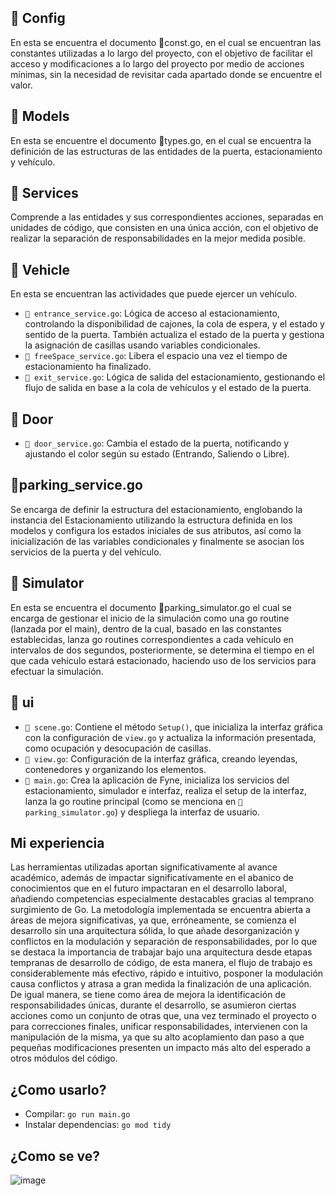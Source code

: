 ## 📁 Config
En esta se encuentra el documento 📄const.go, en el cual se encuentran las constantes utilizadas a lo largo del proyecto, con el objetivo de facilitar el acceso y modificaciones a lo largo del proyecto por medio de acciones mínimas, sin la necesidad de revisitar cada apartado donde se encuentre el valor.
## 📁 Models
En esta se encuentre el documento 📄types.go, en el cual se encuentra la definición de las estructuras de las entidades de la puerta, estacionamiento y vehículo.
## 📁 Services
Comprende a las entidades y sus correspondientes acciones, separadas en unidades de código, que consisten en una única acción, con el objetivo de realizar la separación de responsabilidades en la mejor medida posible.
## 📁 Vehicle
En esta se encuentran las actividades que puede ejercer un vehículo.
- `📄 entrance_service.go`: Lógica de acceso al estacionamiento, controlando la disponibilidad de cajones, la cola de espera, y el estado y sentido de la puerta. También actualiza el estado de la puerta y gestiona la asignación de casillas usando variables condicionales.
- `📄 freeSpace_service.go`: Libera el espacio una vez el tiempo de estacionamiento ha finalizado.
- `📄 exit_service.go`: Lógica de salida del estacionamiento, gestionando el flujo de salida en base a la cola de vehículos y el estado de la puerta.
## 📁 Door
- `📄 door_service.go`: Cambia el estado de la puerta, notificando y ajustando el color según su estado (Entrando, Saliendo o Libre).
## 📄parking_service.go
Se encarga de definir la estructura del estacionamiento, englobando la instancia del Estacionamiento utilizando la estructura definida en los modelos y configura los estados iniciales de sus atributos, así como la inicialización de las variables condicionales y finalmente se asocian los servicios de la puerta y del vehículo.
## 📁 Simulator
En esta se encuentra el documento 📄parking_simulator.go el cual se encarga de gestionar el inicio de la simulación como una go routine (lanzada por el main), dentro de la cual, basado en las constantes establecidas, lanza go routines correspondientes a cada vehículo en intervalos de dos segundos, posteriormente, se determina el tiempo en el que cada vehículo estará estacionado, haciendo uso de los servicios para efectuar la simulación.
## 📁 ui
- `📄 scene.go`: Contiene el método `Setup()`, que inicializa la interfaz gráfica con la configuración de `view.go` y actualiza la información presentada, como ocupación y desocupación de casillas.
- `📄 view.go`: Configuración de la interfaz gráfica, creando leyendas, contenedores y organizando los elementos.
- `📄 main.go`: Crea la aplicación de Fyne, inicializa los servicios del estacionamiento, simulador e interfaz, realiza el setup de la interfaz, lanza la go routine principal (como se menciona en `📄parking_simulator.go`) y despliega la interfaz de usuario.

## Mi experiencia
Las herramientas utilizadas aportan significativamente al avance académico, además de impactar significativamente en el abanico de conocimientos que en el futuro impactaran en el desarrollo laboral, añadiendo competencias especialmente destacables gracias al temprano surgimiento de Go. 
La metodología implementada se encuentra abierta a áreas de mejora significativas, ya que, erróneamente, se comienza el desarrollo sin una arquitectura sólida, lo que añade desorganización y conflictos en la modulación y separación de responsabilidades, por lo que se destaca la importancia de trabajar bajo una arquitectura desde etapas tempranas de desarrollo de código, de esta manera, el flujo de trabajo es considerablemente más efectivo, rápido e intuitivo, posponer la modulación causa conflictos y atrasa a gran medida la finalización de una aplicación.
De igual manera, se tiene como área de mejora la identificación de responsabilidades únicas, durante el desarrollo, se asumieron ciertas acciones como un conjunto de otras que, una vez terminado el proyecto o para correcciones finales, unificar responsabilidades, intervienen con la manipulación de la misma, ya que su alto acoplamiento dan paso a que pequeñas modificaciones presenten un impacto más alto del esperado a otros módulos del código.

## ¿Como usarlo?
- Compilar: `go run main.go`
- Instalar dependencias: `go mod tidy`

## ¿Como se ve?
![image](https://github.com/user-attachments/assets/e2d344ca-ea48-43eb-a6af-094ba537e973)

  
